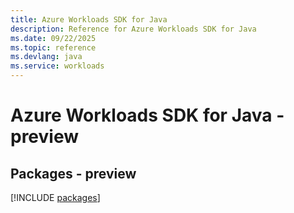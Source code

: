 ```yaml
---
title: Azure Workloads SDK for Java
description: Reference for Azure Workloads SDK for Java
ms.date: 09/22/2025
ms.topic: reference
ms.devlang: java
ms.service: workloads
---
```

# Azure Workloads SDK for Java - preview
## Packages - preview
[!INCLUDE [packages](workloads-index.md)]